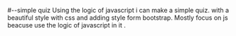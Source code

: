 #--simple quiz 
Using the logic of javascript i can make a simple quiz.
with a beautiful style with css and adding style form bootstrap.
Mostly focus on js beacuse use the logic of javascript  in it .

